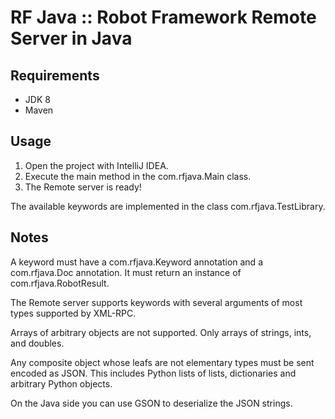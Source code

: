 # RF Java :: Robot Framework Remote Server in Java

## Requirements

- JDK 8
- Maven

## Usage

1. Open the project with IntelliJ IDEA. 
2. Execute the main method in the com.rfjava.Main class.
3. The Remote server is ready!

The available keywords are implemented in the class com.rfjava.TestLibrary.

## Notes

A keyword must have a com.rfjava.Keyword annotation and a com.rfjava.Doc annotation. It must return an instance of com.rfjava.RobotResult.

The Remote server supports keywords with several arguments of most types supported by XML-RPC.

Arrays of arbitrary objects are not supported. Only arrays of strings, ints, and doubles.

Any composite object whose leafs are not elementary types must be sent encoded as JSON. This includes Python lists of lists, dictionaries and arbitrary Python objects.

On the Java side you can use GSON to deserialize the JSON strings.
